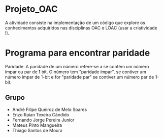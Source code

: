 # Projeto_OAC
A atividade consiste na implementação de um código que explore os conhecimentos adquiridos nas disciplinas OAC e LOAC (usar a criatividade !).


# Programa para encontrar paridade

Paridade: A paridade de um número refere-se a se contém um número ímpar ou par de 1 bit. O número tem "paridade ímpar", se contiver um número ímpar de 1-bit e for "paridade par" se contiver um número par de 1-bit.

## Grupo
- André Filipe Queiroz de Melo Soares
- Enzo Raian Texeira Cândido
- Fernando Jorge Pereira Junior
- Mateus Pinto Mangueira
- Thiago Santos de Moura
